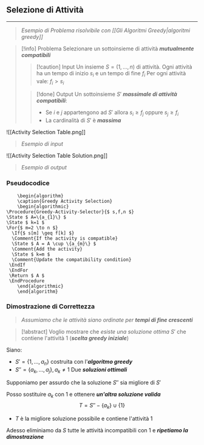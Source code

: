 ## Selezione di Attività
---
>*Esempio di Problema risolvibile con [[Gli Algoritmi Greedy|algoritmi greedy]]*

>[!info] Problema
>Selezionare un sottoinsieme di attività ***mutualmente compatibili***
>>[!caution] Input
>>Un insieme $S=(1,\dots,n)$ di attività.
>>Ogni attività ha un tempo di inizio $s_{i}$ e un tempo di fine $f_{i}$
>>Per ogni attività vale: $f_{i}>s_{i}$
>
>>[!done] Output
>>Un sottoinsieme $S'$ ***massimale di attività compatibili***:
>>- Se $i$ e $j$ appartengono ad $S'$ allora $s_{i}\geq f_{j}$ oppure $s_{j}\geq f_{i}$
>>- La cardinalità di $S'$ è ***massima***


![[Activity Selection Table.png]]
>*Esempio di input*

![[Activity Selection Table Solution.png]]
>*Esempio di output*
### Pseudocodice
```pseudo
	\begin{algorithm}
	\caption{Greedy Activity Selection}
	\begin{algorithmic}
\Procedure{Greedy-Activity-Selector}{$ s,f,n $}
\State $ A=\{a_{1}\} $
\State $ k=1 $
\For{$ m=2 \to n $}
  \If{$ s[m] \geq f[k] $}
  \Comment{If the activity is compatible}
  \State $ A = A \cup \{a_{m}\} $
  \Comment{Add the activity}
  \State $ k=m $
  \Comment{Update the compatibility condition}
 \EndIf
 \EndFor
 \Return $ A $
 \EndProcedure
	\end{algorithmic}
	\end{algorithm}
```
### Dimostrazione di Correttezza
>*Assumiamo che le attività siano ordinate per* ***tempi di fine crescenti***

>[!abstract] Voglio mostrare che *esiste una soluzione ottima* $S'$ che contiene l'attività 1 (***scelta greedy iniziale***)

Siano:
- $S'=\{ 1,\dots,a_{n} \}$ costruita con l'***algoritmo greedy***
- $S''=\{ a_{k},\dots,a_{j} \}, a_{k}\neq 1$
Due ***soluzioni ottimali***

Supponiamo per assurdo che la soluzione $S''$ sia migliore di $S'$

Posso sostituire $a_{k}$ con $1$ e ottenere ***un'altra soluzione valida***
$$
T=S''-\{ a_{k} \}\cup\{ 1 \}
$$
- $T$ è la migliore soluzione possibile e contiene l'attività $1$

Adesso eliminiamo da $S$ tutte le attività incompatibili con $1$ e ***ripetiamo la dimostrazione***